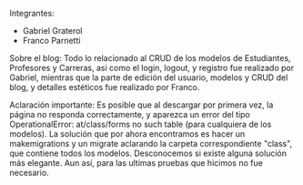 Integrantes:

- Gabriel Graterol
- Franco Parnetti

Sobre el blog:
Todo lo relacionado al CRUD de los modelos de Estudiantes, Profesores y Carreras, asi como el login, logout, y registro fue realizado por Gabriel, mientras que la parte de edición del usuario, modelos y CRUD del blog, y detalles estéticos fue realizado por Franco.


Aclaración importante:
Es posible que al descargar por primera vez, la página no responda correctamente, y aparezca un error del tipo OperationalError: at/class/forms no such table (para cualquiera de los modelos).
La solución que por ahora encontramos es hacer un makemigrations y un migrate aclarando la carpeta correspondiente "class", que contiene todos los modelos. Desconocemos si existe alguna solución más elegante.
Aun así, para las ultimas pruebas que hicimos no fue necesario.